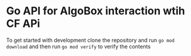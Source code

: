 # Go API for AlgoBox interaction wtih CF APi

To get started with development clone the repository and run `go mod download` and then run `go mod verify` to verify the contents
